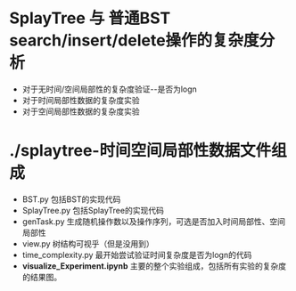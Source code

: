 # SplayTree 与 普通BST search/insert/delete操作的复杂度分析
- 对于无时间/空间局部性的复杂度验证--是否为logn
- 对于时间局部性数据的复杂度实验
- 对于空间局部性数据的复杂度实验


# ./splaytree-时间空间局部性数据文件组成
- BST.py 包括BST的实现代码
- SplayTree.py 包括SplayTree的实现代码
- genTask.py 生成随机操作数以及操作序列，可选是否加入时间局部性、空间局部性
- view.py 树结构可视乎（但是没用到）
- time_complexity.py 最开始尝试验证时间复杂度是否为logn的代码
- **visualize_Experiment.ipynb** 主要的整个实验组成，包括所有实验的复杂度的结果图。
